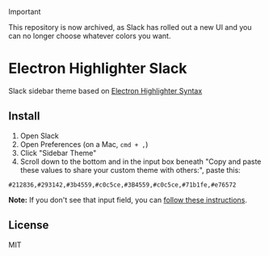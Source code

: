> [!IMPORTANT]
> This repository is now archived, as Slack has rolled out a new UI and you can no longer choose whatever colors you want.


Electron Highlighter Slack
==========================

Slack sidebar theme based on [Electron Highlighter Syntax](http://github.com/mmcbride1007/electron-highlighter-syntax)

## Install

1. Open Slack
2. Open Preferences (on a Mac, `cmd + ,`)
3. Click "Sidebar Theme"
4. Scroll down to the bottom and in the input box beneath "Copy and paste these values to share your custom theme with others:", paste this:

  ```
#212836,#293142,#3b4559,#c0c5ce,#3B4559,#c0c5ce,#71b1fe,#e76572
  ```

**Note:** If you don't see that input field, you can [follow these instructions](https://get.slack.help/hc/en-us/articles/205166337-Customize-your-Slack-theme).

## License
MIT

